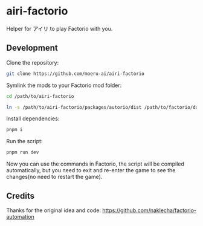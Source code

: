 # airi-factorio

Helper for アイリ to play Factorio with you.

## Development

Clone the repository:

```bash
git clone https://github.com/moeru-ai/airi-factorio
```

Symlink the mods to your Factorio mod folder:

```bash
cd /path/to/airi-factorio

ln -s /path/to/airi-factorio/packages/autorio/dist /path/to/factorio/data/autorio
```

Install dependencies:

```bash
pnpm i
```

Run the script:

```bash
pnpm run dev
```

Now you can use the commands in Factorio, the script will be compiled automatically, but you need to exit and re-enter the game to see the changes(no need to restart the game).

## Credits

Thanks for the original idea and code: https://github.com/naklecha/factorio-automation
